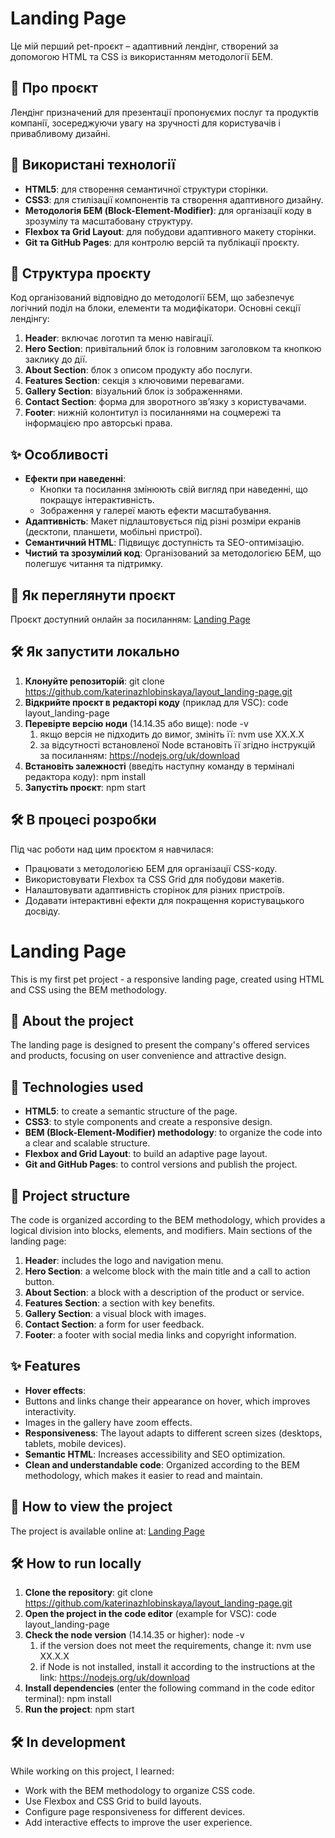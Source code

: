 # Landing Page

Це мій перший pet-проєкт – адаптивний лендінг, створений за допомогою HTML та CSS із використанням методології БЕМ.

## 📖 Про проєкт

Лендінг призначений для презентації пропонуємих послуг та продуктів компанії, зосереджуючи увагу на зручності для користувачів і привабливому дизайні.

## 🔧 Використані технології

- **HTML5**: для створення семантичної структури сторінки.
- **CSS3**: для стилізації компонентів та створення адаптивного дизайну.
- **Методологія БЕМ (Block-Element-Modifier)**: для організації коду в зрозумілу та масштабовану структуру.
- **Flexbox та Grid Layout**: для побудови адаптивного макету сторінки.
- **Git та GitHub Pages**: для контролю версій та публікації проєкту.

## 📂 Структура проєкту

Код організований відповідно до методології БЕМ, що забезпечує логічний поділ на блоки, елементи та модифікатори. Основні секції лендінгу:

1. **Header**: включає логотип та меню навігації.
2. **Hero Section**: привітальний блок із головним заголовком та кнопкою заклику до дії.
3. **About Section**: блок з описом продукту або послуги.
4. **Features Section**: секція з ключовими перевагами.
5. **Gallery Section**: візуальний блок із зображеннями.
6. **Contact Section**: форма для зворотного зв’язку з користувачами.
7. **Footer**: нижній колонтитул із посиланнями на соцмережі та інформацією про авторські права.

## ✨ Особливості

- **Ефекти при наведенні**: 
  - Кнопки та посилання змінюють свій вигляд при наведенні, що покращує інтерактивність.
  - Зображення у галереї мають ефекти масштабування.
- **Адаптивність**: Макет підлаштовується під різні розміри екранів (десктопи, планшети, мобільні пристрої).
- **Семантичний HTML**: Підвищує доступність та SEO-оптимізацію.
- **Чистий та зрозумілий код**: Організований за методологією БЕМ, що полегшує читання та підтримку.

## 🚀 Як переглянути проєкт

Проєкт доступний онлайн за посиланням: [Landing Page](https://katerinazhlobinskaya.github.io/bike_landing_page/#)

## 🛠 Як запустити локально

1. **Клонуйте репозиторій**:
     git clone https://github.com/katerinazhlobinskaya/layout_landing-page.git
2. **Відкрийте проєкт в редакторі коду** (приклад для VSC):
     code layout_landing-page
3. **Перевірте версію ноди** (14.14.35 або вище):
     node -v
   1) якщо версія не підходить до вимог, змініть її:
     nvm use XX.X.X
   2) за відсутності встановленої Node встановіть її згідно інструкцій за посиланням:
     https://nodejs.org/uk/download
4. **Встановіть залежності** (введіть наступну команду в терміналі редактора коду):
     npm install
5. **Запустіть проєкт**:
     npm start

## 🛠 В процесі розробки

Під час роботи над цим проєктом я навчилася:
- Працювати з методологією БЕМ для організації CSS-коду.
- Використовувати Flexbox та CSS Grid для побудови макетів.
- Налаштовувати адаптивність сторінок для різних пристроїв.
- Додавати інтерактивні ефекти для покращення користувацького досвіду.

##

# Landing Page

This is my first pet project - a responsive landing page, created using HTML and CSS using the BEM methodology.

## 📖 About the project

The landing page is designed to present the company's offered services and products, focusing on user convenience and attractive design.

## 🔧 Technologies used

- **HTML5**: to create a semantic structure of the page.
- **CSS3**: to style components and create a responsive design.
- **BEM (Block-Element-Modifier) ​​methodology**: to organize the code into a clear and scalable structure.
- **Flexbox and Grid Layout**: to build an adaptive page layout.
- **Git and GitHub Pages**: to control versions and publish the project.

## 📂 Project structure

The code is organized according to the BEM methodology, which provides a logical division into blocks, elements, and modifiers. Main sections of the landing page:

1. **Header**: includes the logo and navigation menu.
2. **Hero Section**: a welcome block with the main title and a call to action button.
3. **About Section**: a block with a description of the product or service.
4. **Features Section**: a section with key benefits.
5. **Gallery Section**: a visual block with images.
6. **Contact Section**: a form for user feedback.
7. **Footer**: a footer with social media links and copyright information.

## ✨ Features

- **Hover effects**:
- Buttons and links change their appearance on hover, which improves interactivity.
- Images in the gallery have zoom effects.
- **Responsiveness**: The layout adapts to different screen sizes (desktops, tablets, mobile devices).
- **Semantic HTML**: Increases accessibility and SEO optimization.
- **Clean and understandable code**: Organized according to the BEM methodology, which makes it easier to read and maintain.

## 🚀 How to view the project

The project is available online at: [Landing Page](https://katerinazhlobinskaya.github.io/bike_landing_page/#)

## 🛠 How to run locally

1. **Clone the repository**:
     git clone https://github.com/katerinazhlobinskaya/layout_landing-page.git
2. **Open the project in the code editor** (example for VSC):
     code layout_landing-page
3. **Check the node version** (14.14.35 or higher):
     node -v
   1) if the version does not meet the requirements, change it:
     nvm use XX.X.X
   2) if Node is not installed, install it according to the instructions at the link:
     https://nodejs.org/uk/download
4. **Install dependencies** (enter the following command in the code editor terminal):
     npm install
5. **Run the project**:
     npm start

## 🛠 In development

While working on this project, I learned:
- Work with the BEM methodology to organize CSS code.
- Use Flexbox and CSS Grid to build layouts.
- Configure page responsiveness for different devices.
- Add interactive effects to improve the user experience.

